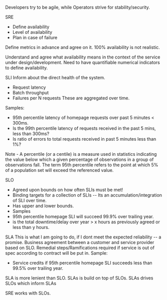 Developers try to be agile, while Operators strive for stability/security.

SRE
- Define availability
- Level of availability
- Plan in case of failure

Define metrics in advance and agree on it.
100% availability is not realistic.

Understand and agree what availability means in the context of the service under design/development.
Need to have quantifiable numerical indicators to define availability.

SLI
Inform about the direct health of the system.
- Request latency
- Batch throughput
- Failures per N requests
These are aggregated over time.

Samples:
- 95th percentile latency of homepage requests over past 5 minutes < 300ms.
- Is the 99th percentile latency of requests received in the past 5 mins, less than 300ms?
- Is ratio of errors to total requests received in past 5 minutes less than 1%?

Note - 
A percentile (or a centile) is a measure used in statistics indicating 
the value below which a given percentage of observations in a group of 
observations fall. The term 95th percentile refers to the point at which
5% of a population set will exceed the referenced value. 

SLO
- Agreed upon bounds on how often SLIs must be met!
- Binding targets for a collection of SLIs -- Its an accumulation/integration of SLI over time.
- Has upper and lower bounds.
- Samples
- 95th percentile homepage SLI will succeed 99.9% over trailing year.
- is the total downtime/delay over year > x hours as previously agreed or less than y hours.
  

SLA
This is what I am going to do, if I dont meet the expected reliability -- a promise.
Business agreement between a customer and service provider based on SLO.
Remedial steps/Ramifications required if service is out of spec according to contract will be put in.
Sample:
- Service credits if 95th percentile homepage SLI succeeds less than 99.5% over trailing year.

SLA is more lenient than SLO. SLAs is build on top of SLOs.
SLAs drives SLOs which inform SLAs

SRE works with SLOs.
